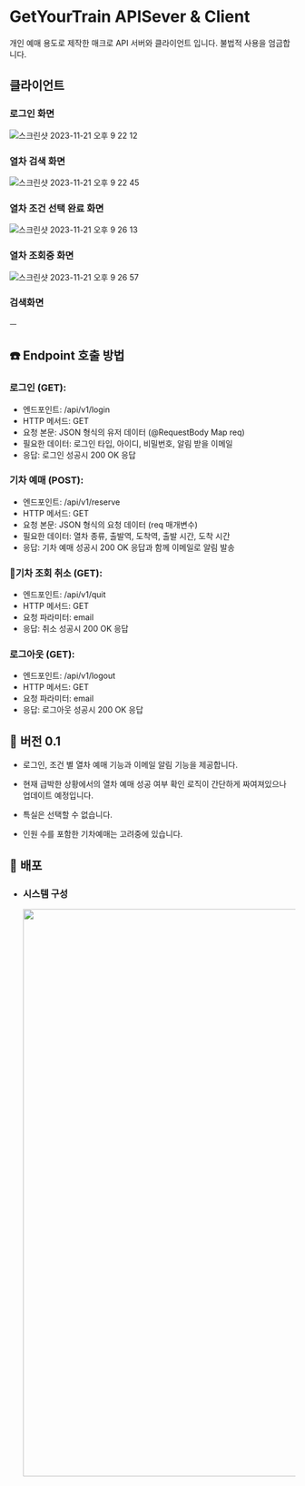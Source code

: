 # GetYourTrain APISever & Client
개인 예매 용도로 제작한 매크로 API 서버와 클라이언트 입니다. 
불법적 사용을 엄금합니다.

## 클라이언트
### 로그인 화면
![스크린샷 2023-11-21 오후 9 22 12](https://github.com/yeoooo/getTrain/assets/71688432/f48d45d4-136f-44b7-b028-7e23d7d4eeb8)  
### 열차 검색 화면
![스크린샷 2023-11-21 오후 9 22 45](https://github.com/yeoooo/getTrain/assets/71688432/04d79f2e-f175-491f-b0ab-36ba9b13f31c)
### 열차 조건 선택 완료 화면
![스크린샷 2023-11-21 오후 9 26 13](https://github.com/yeoooo/getTrain/assets/71688432/2b6cd7e6-6744-4d30-a14f-035661f28bfc)  
### 열차 조회중 화면  
![스크린샷 2023-11-21 오후 9 26 57](https://github.com/yeoooo/getTrain/assets/71688432/ca4a103a-a918-4b0b-9af9-95088fcc9ce5)

### 검색화면
  ㅡ

## ☎️ Endpoint 호출 방법  
### 로그인 (GET):  
- 엔드포인트: /api/v1/login
- HTTP 메서드: GET
- 요청 본문: JSON 형식의 유저 데이터 (@RequestBody Map req)
- 필요한 데이터: 로그인 타입, 아이디, 비밀번호, 알림 받을 이메일
- 응답: 로그인 성공시 200 OK 응답

### 기차 예매 (POST):
- 엔드포인트: /api/v1/reserve
- HTTP 메서드: GET
- 요청 본문: JSON 형식의 요청 데이터 (req 매개변수)
- 필요한 데이터: 열차 종류, 출발역, 도착역, 출발 시간, 도착 시간
- 응답: 기차 예매 성공시 200 OK 응답과 함께 이메일로 알림 발송

### 기차 조회 취소 (GET):
- 엔드포인트: /api/v1/quit
- HTTP 메서드: GET
- 요청 파라미터: email
- 응답: 취소 성공시 200 OK 응답

### 로그아웃 (GET):
- 엔드포인트: /api/v1/logout
- HTTP 메서드: GET
- 요청 파라미터: email
- 응답: 로그아웃 성공시 200 OK 응답


## 💭 버전 0.1

- 로그인, 조건 별 열차 예매 기능과 이메일 알림 기능을 제공합니다. 
  
- 현재 급박한 상황에서의 열차 예매 성공 여부 확인 로직이 간단하게 짜여져있으나 업데이트 예정입니다.

- 특실은 선택할 수 없습니다.

- 인원 수를 포함한 기차예매는 고려중에 있습니다.
  

## 💭 배포  
- ### 시스템 구성
  
  <img src = https://github.com/yeoooo/getTrain/assets/71688432/caaf3129-7aa2-4a89-a189-633d5701dfa8 style = "height : 1000px; width : 600px;" align = "center"/>











